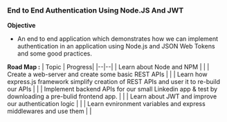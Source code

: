 ### End to End Authentication Using Node.JS And JWT 

**Objective**

- An end to end application which demonstrates how we can implement authentication in an application using Node.js and JSON Web Tokens and some good practices.

**Road Map :** 
|  Topic | Progress|
|--|--|
| Learn about Node and NPM  |  |
| Create a web-server and create some basic REST APIs   |  |
|  Learn how express.js framework simplify creation of REST APIs and user it to re-build our APIs   |  |
|  Implement backend APIs for our small Linkedin app & test by downloading a pre-bulid frontend app.   |  |
| Learn about JWT and improve our authentication logic  |  |
| Learn evnironment variables and express middlewares and use them   |  |
